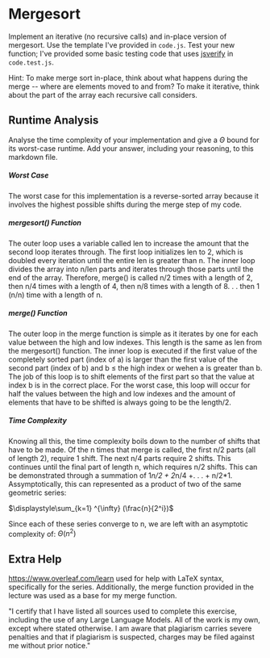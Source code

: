 # Mergesort

Implement an iterative (no recursive calls) and in-place version of mergesort.
Use the template I've provided in `code.js`. Test your new function; I've
provided some basic testing code that uses
[jsverify](https://jsverify.github.io/) in `code.test.js`.

Hint: To make merge sort in-place, think about what happens during the merge --
where are elements moved to and from? To make it iterative, think about the
part of the array each recursive call considers.

## Runtime Analysis

Analyse the time complexity of your implementation and give a $\Theta$ bound for
its worst-case runtime. Add your answer, including your reasoning, to this
markdown file.

##### Worst Case

The worst case for this implementation is a reverse-sorted array because it involves
the highest possible shifts during the merge step of my code. 

##### mergesort() Function

The outer loop uses a variable called len to increase the amount that the second loop 
iterates through. The first loop initializes len to 2, which is doubled every iteration 
until the entire len is greater than n. The inner loop divides the array into
n/len parts and iterates through those parts until the end of the array. Therefore,
merge() is called n/2 times with a length of 2, then n/4 times with a length of 4, 
then n/8 times with a length of 8. . . then 1 (n/n) time with a length of n. 

##### merge() Function

The outer loop in the merge function is simple as it iterates by
one for each value between the high and low indexes. This length is
the same as len from the mergesort() function. The inner loop is executed
if the first value of the completely sorted part (index of a) is larger than
the first value of the second part (index of b) and b $\le$ the high index or 
wehen a is greater than b. The job of this loop is to shift elements of the 
first part so that the value at index b is in the correct place. For the worst 
case, this loop will occur for half the values between the high and low indexes
and the amount of elements that have to be shifted is always going to be the length/2. 

##### Time Complexity

Knowing all this, the time complexity boils down to the number of shifts that
have to be made. Of the n times that merge is called, the first n/2 parts 
(all of length 2), require 1 shift. The next n/4 parts require 2 shifts. This
continues until the final part of length n, which requires n/2 shifts. This can be 
demonstrated through a summation of 1*n/2 + 2*n/4 +. . . + n/2*1. Assymptotically, 
this can represented as a product of two of the same geometric series: 

$\displaystyle\sum_{k=1} ^{\infty} (\frac{n}{2^i})$ 

Since each of these series converge to n, we are left with an asymptotic complexity of:
$\Theta(n^2)$

## Extra Help

https://www.overleaf.com/learn used for help with LaTeX syntax, specifically for the series. 
Additionally, the merge function provided in the lecture was used as a base for my merge function. 

"I certify that I have listed all sources used to complete this exercise, 
including the use of any Large Language Models. All of the work is my own, 
except where stated otherwise. I am aware that plagiarism carries severe 
penalties and that if plagiarism is suspected, charges may be filed against 
me without prior notice."
